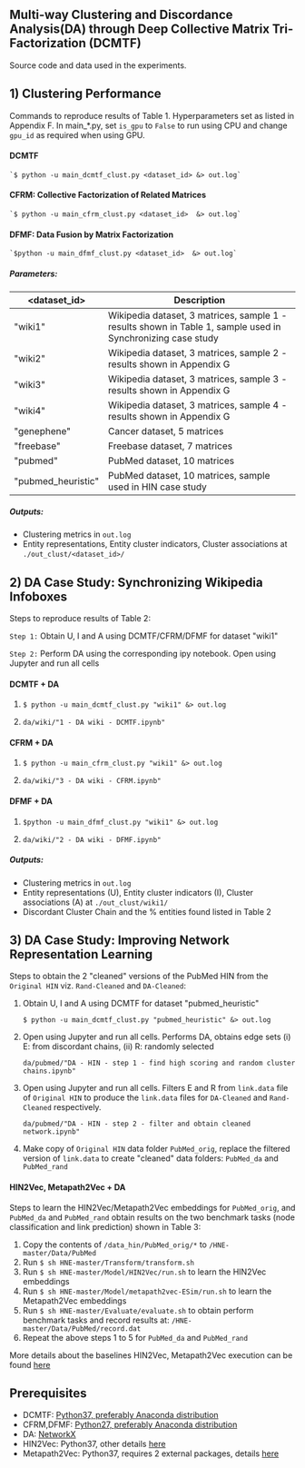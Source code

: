 ## Multi-way Clustering and Discordance Analysis(DA) through Deep Collective Matrix Tri-Factorization (DCMTF)

Source code and data used in the experiments.

## 1) Clustering Performance

Commands to reproduce results of Table 1. Hyperparameters set as listed in Appendix F. 
In main_*.py, set `is_gpu` to `False` to run using CPU and change `gpu_id` as required when using GPU.

#### DCMTF

    `$ python -u main_dcmtf_clust.py <dataset_id> &> out.log`

#### CFRM: Collective Factorization of Related Matrices

	`$ python -u main_cfrm_clust.py <dataset_id>  &> out.log`

#### DFMF: Data Fusion by Matrix Factorization 
	
	`$python -u main_dfmf_clust.py <dataset_id>  &> out.log`

##### Parameters:

|<dataset_id>|Description|
| ------ | ------ |
| "wiki1" | Wikipedia dataset, 3 matrices, sample 1 - results shown in Table 1, sample used in Synchronizing case study |
| "wiki2" | Wikipedia dataset, 3 matrices, sample 2 - results shown in Appendix G |
| "wiki3" | Wikipedia dataset, 3 matrices, sample 3 - results shown in Appendix G |
| "wiki4" | Wikipedia dataset, 3 matrices, sample 4 - results shown in Appendix G |
| "genephene" | Cancer dataset, 5 matrices |
| "freebase" | Freebase dataset, 7 matrices |
| "pubmed" | PubMed dataset, 10 matrices |
| "pubmed_heuristic" | PubMed dataset, 10 matrices, sample used in HIN case study|

##### Outputs:

*  Clustering metrics in `out.log`
*  Entity representations, Entity cluster indicators, Cluster associations at `./out_clust/<dataset_id>/`


## 2) DA Case Study: Synchronizing Wikipedia Infoboxes

Steps to reproduce results of Table 2:

`Step 1:`  Obtain U, I and A using DCMTF/CFRM/DFMF for dataset "wiki1"

`Step 2:`  Perform DA using the corresponding ipy notebook. Open using Jupyter and run all cells

#### DCMTF + DA

1. `$ python -u main_dcmtf_clust.py "wiki1" &> out.log`
    
2. `da/wiki/"1 - DA wiki - DCMTF.ipynb"`

#### CFRM + DA

1. `$ python -u main_cfrm_clust.py "wiki1" &> out.log`

2. `da/wiki/"3 - DA wiki - CFRM.ipynb"`

#### DFMF + DA

1. `$python -u main_dfmf_clust.py "wiki1" &> out.log`

2. `da/wiki/"2 - DA wiki - DFMF.ipynb"`

##### Outputs:

*  Clustering metrics in `out.log`
*  Entity representations (U), Entity cluster indicators (I), Cluster associations (A) at `./out_clust/wiki1/`
*  Discordant Cluster Chain and the % entities found listed in Table 2


## 3) DA Case Study: Improving Network Representation Learning

Steps to obtain the 2 "cleaned" versions of the PubMed HIN from the `Original HIN` viz. `Rand-Cleaned` and `DA-Cleaned`:

1. Obtain U, I and A using DCMTF for dataset "pubmed_heuristic"
	
	`$ python -u main_dcmtf_clust.py "pubmed_heuristic" &> out.log`

2. Open using Jupyter and run all cells. Performs DA, obtains edge sets (i) E: from discordant chains, (ii) R: randomly selected

	`da/pubmed/"DA - HIN - step 1 - find high scoring and random cluster chains.ipynb"`

3. Open using Jupyter and run all cells. Filters E and R from `link.data` file of `Original HIN` to produce the `link.data` files for `DA-Cleaned` and `Rand-Cleaned` respectively. 
	
	`da/pubmed/"DA - HIN - step 2 - filter and obtain cleaned network.ipynb"`

4. Make copy of `Original HIN` data folder `PubMed_orig`, replace the filtered version of `link.data` to create "cleaned" data folders: `PubMed_da` and `PubMed_rand` 	


#### HIN2Vec, Metapath2Vec + DA

Steps to learn the HIN2Vec/Metapath2Vec embeddings for `PubMed_orig`, and `PubMed_da` and `PubMed_rand` obtain results on the two benchmark tasks (node classification and link prediction) shown in Table 3:

1. Copy the contents of `/data_hin/PubMed_orig/*` to `/HNE-master/Data/PubMed`
2. Run `$ sh HNE-master/Transform/transform.sh` 
3. Run `$ sh HNE-master/Model/HIN2Vec/run.sh` to learn the HIN2Vec embeddings
4. Run `$ sh HNE-master/Model/metapath2vec-ESim/run.sh` to learn the Metapath2Vec embeddings
5. Run `$ sh HNE-master/Evaluate/evaluate.sh` to obtain perform benchmark tasks and record results at: `/HNE-master/Data/PubMed/record.dat`
6. Repeat the above steps 1 to 5 for `PubMed_da` and `PubMed_rand`

More details about the baselines HIN2Vec, Metapath2Vec execution can be found [here](https://github.com/yangji9181/HNE)

## Prerequisites
- DCMTF: [Python37, preferably Anaconda distribution](https://docs.anaconda.com/anaconda/install/linux/#installation)
- CFRM,DFMF: [Python27, preferably Anaconda distribution](https://docs.anaconda.com/anaconda/install/linux/#installation)
- DA: [NetworkX](https://networkx.org/)
- HIN2Vec: Python37, other details [here](https://github.com/yangji9181/HNE/tree/master/Model/HIN2Vec)
- Metapath2Vec: Python37, requires 2 external packages, details [here](https://github.com/yangji9181/HNE/tree/master/Model/metapath2vec-ESim) 


